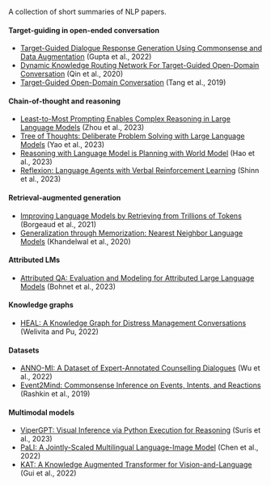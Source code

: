 A collection of short summaries of NLP papers.

#### Target-guiding in open-ended conversation
- [Target-Guided Dialogue Response Generation Using Commonsense and Data Augmentation](https://github.com/lisaalaz/papers/blob/master/papers/Target-Guided_Dialogue_Response_Generation_Using_Commonsense_and_Data_Augmentation.md) (Gupta et al., 2022)
- [Dynamic Knowledge Routing Network For Target-Guided Open-Domain Conversation](https://github.com/lisaalaz/papers/blob/master/papers/Dynamic_Knowledge_Routing_Network_for_Target-Guided_Open-Domain_Conversation.md) (Qin et al., 2020)
- [Target-Guided Open-Domain Conversation](https://github.com/lisaalaz/papers/blob/master/papers/Target-Guided_Open-Domain_Conversation.md) (Tang et al., 2019)

#### Chain-of-thought and reasoning
- [Least-to-Most Prompting Enables Complex Reasoning in Large Language Models](https://github.com/lisaalaz/papers/blob/master/papers/Least-to-Most_Prompting_Enables_Complex_Reasoning_in_Large_Language_Models.md) (Zhou et al., 2023)
- [Tree of Thoughts: Deliberate Problem Solving with Large Language Models](https://github.com/lisaalaz/papers/blob/master/papers/Tree_of_Thoughts_Deliberate_Problem_Solving_with_Large_Language_Models.md) (Yao et al., 2023)
- [Reasoning with Language Model is Planning with World Model](https://github.com/lisaalaz/papers/blob/master/papers/Reasoning_with_Language_Model_is_Planning_with_World_Model.md) (Hao et al., 2023)
- [Reflexion: Language Agents with Verbal Reinforcement Learning](https://github.com/lisaalaz/papers/blob/master/papers/Reflexion_Language_Agents_with_Verbal_Reinforcement_Learning.md) (Shinn et al., 2023)

#### Retrieval-augmented generation
- [Improving Language Models by Retrieving from Trillions of Tokens](https://github.com/lisaalaz/papers/blob/master/papers/Improving_Language_Models_by_Retrieving_from_Trillions_of_Tokens.md) (Borgeaud et al., 2021)
- [Generalization through Memorization: Nearest Neighbor Language Models](https://github.com/lisaalaz/papers/blob/master/papers/Generalization_through_Memorization_Nearest_Neighbor_Language_Models.md) (Khandelwal et al., 2020)

#### Attributed LMs
- [Attributed QA: Evaluation and Modeling for Attributed Large Language Models](https://github.com/lisaalaz/papers/blob/master/papers/Attributed_Question_Answering_Evaluation_and_Modeling_for_Attributed_Large_Language_Models.md) (Bohnet et al., 2023)

#### Knowledge graphs
- [HEAL: A Knowledge Graph for Distress Management Conversations](https://github.com/lisaalaz/papers/blob/master/papers/HEAL_A_Knowledge_Graph_for_Distress_Management_Conversations.md) (Welivita and Pu, 2022)

#### Datasets
- [ANNO-MI: A Dataset of Expert-Annotated Counselling Dialogues](https://github.com/lisaalaz/papers/blob/master/papers/ANNO-MI_A_Dataset_of_Expert-Annotated_Counselling_Dialogues.md) (Wu et al., 2022)
- [Event2Mind: Commonsense Inference on Events, Intents, and Reactions](https://github.com/lisaalaz/papers/blob/master/papers/Event2Mind_Commonsense_Inference_on_Events_Intents_and_Reactions.md) (Rashkin et al., 2019)

#### Multimodal models
- [ViperGPT: Visual Inference via Python Execution for Reasoning](https://github.com/lisaalaz/papers/blob/master/papers/ViperGPT_Visual_Inference_via_Python_Execution_for_Reasoning.md) (Surís et al., 2023)
- [PaLI: A Jointly-Scaled Multilingual Language-Image Model](https://github.com/lisaalaz/papers/blob/master/papers/PaLI_A_Jointly-Scaled_Multilingual_Language-Image_Model.md) (Chen et al., 2022)
- [KAT: A Knowledge Augmented Transformer for Vision-and-Language](https://github.com/lisaalaz/papers/blob/master/papers/KAT_A_Knowledge_Augmented_Transformer_for_Vision-and-Language.md) (Gui et al., 2022)
